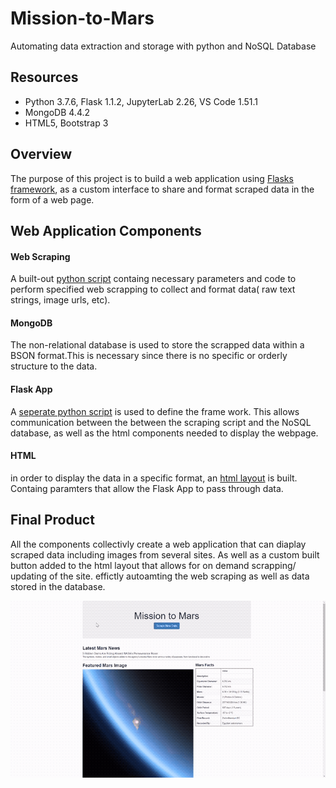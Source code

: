 # Mission-to-Mars
Automating data extraction and storage with python and NoSQL Database 

## Resources
- Python 3.7.6, Flask 1.1.2, JupyterLab 2.26, VS Code 1.51.1
- MongoDB 4.4.2
- HTML5, Bootstrap 3

## Overview 
The purpose of this project is to build a web application using [Flasks framework](https://flask.palletsprojects.com/), as a custom interface to share and format scraped data in the form of a web page. 


## Web Application Components 

#### Web Scraping 
A built-out [python script](https://github.com/DonnieData/Mission-to-Mars/blob/main/scraping.py) containg necessary parameters and code to perform specified web scrapping to collect and format data( raw text strings, image urls, etc).


#### MongoDB
The non-relational database is used to store the scrapped data within a BSON format.This is necessary since there is no specific or orderly structure to the data.  

#### Flask App 
A [seperate python script](https://github.com/DonnieData/Mission-to-Mars/blob/main/app.py) is used to define the frame work. This allows communication between the between the scraping script and the NoSQL database, as well as the html components needed to display the webpage. 


#### HTML
in order to display the data in a specific format, an [html layout](https://github.com/DonnieData/Mission-to-Mars/blob/main/templates/index.html) is built. Containg paramters that allow the Flask App to pass through data. 



## Final Product 
All the components collectivly create a web application that can diaplay scraped data including images from several sites. As well as a custom built button added to the html layout that allows for on demand scrapping/ updating of the site. effictly autoamting the web scraping as well as data stored in the database. 

![site_scrape_1](https://github.com/DonnieData/Mission-to-Mars/blob/main/Resource/img/Mission_to_mars_scrape_1.gif)
